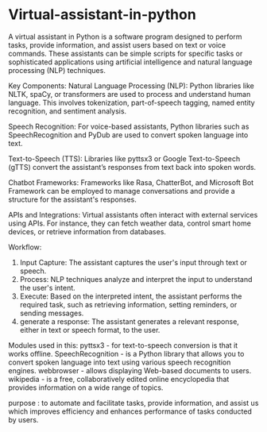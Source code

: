 # Virtual-assistant-in-python
A virtual assistant in Python is a software program designed to perform tasks, provide information, and assist users based on text or voice commands. These assistants can be simple scripts for specific tasks or sophisticated applications using artificial intelligence and natural language processing (NLP) techniques.

Key Components:
Natural Language Processing (NLP): Python libraries like NLTK, spaCy, or transformers are used to process and understand human language. This involves tokenization, part-of-speech tagging, named entity recognition, and sentiment analysis.

Speech Recognition: For voice-based assistants, Python libraries such as SpeechRecognition and PyDub are used to convert spoken language into text.

Text-to-Speech (TTS): Libraries like pyttsx3 or Google Text-to-Speech (gTTS) convert the assistant’s responses from text back into spoken words.

Chatbot Frameworks: Frameworks like Rasa, ChatterBot, and Microsoft Bot Framework can be employed to manage conversations and provide a structure for the assistant's responses.

APIs and Integrations: Virtual assistants often interact with external services using APIs. For instance, they can fetch weather data, control smart home devices, or retrieve information from databases.

Workflow:
1. Input Capture: The assistant captures the user's input through text or speech.
2. Process: NLP techniques analyze and interpret the input to understand the user's intent.
3. Execute: Based on the interpreted intent, the assistant performs the required task, such as retrieving information, setting reminders, or sending messages.
4. generate a response: The assistant generates a relevant response, either in text or speech format, to the user.

Modules used in this:
pyttsx3 - for text-to-speech conversion is that it works offline.
SpeechRecognition - is a Python library that allows you to convert spoken language into text using various speech recognition engines.
webbrowser - allows displaying Web-based documents to users.
wikipedia - is a free, collaboratively edited online encyclopedia that provides information on a wide range of topics. 

purpose : to automate and facilitate tasks, provide information, and assist us which improves efficiency and enhances performance of tasks conducted by users.
